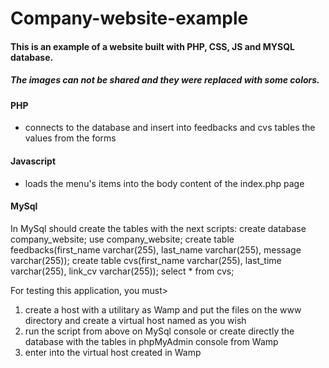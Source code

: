 # Company-website-example

#### This is an example of a website built with PHP, CSS, JS and MYSQL database.

##### The images can not be shared and they were replaced with some colors.

#### PHP
- connects to the database and insert into feedbacks and cvs tables the values from the forms

#### Javascript
- loads the menu's items into the body content of the index.php page

#### MySql
In MySql should create the tables with the next scripts:
create database company_website;
use company_website;
create table feedbacks(first_name varchar(255), last_name varchar(255), message varchar(255));
create table cvs(first_name varchar(255), last_time varchar(255), link_cv varchar(255));
select * from cvs;

For testing this application, you must>
1. create a host with a utilitary as Wamp and put the files on the www directory and create a virtual host named as you wish
2. run the script from above on MySql console or create directly the database with the tables in phpMyAdmin console from Wamp
3. enter into the virtual host created in Wamp
